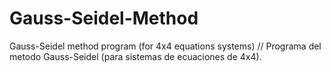 # Gauss-Seidel-Method
Gauss-Seidel method program (for 4x4 equations systems) // Programa del metodo Gauss-Seidel (para sistemas de ecuaciones de 4x4).
